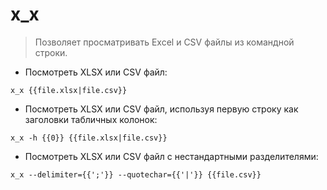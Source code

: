 # x_x

> Позволяет просматривать Excel и CSV файлы из командной строки.

- Посмотреть XLSX или CSV файл:

`x_x {{file.xlsx|file.csv}}`

- Посмотреть XLSX или CSV файл, используя первую строку как заголовки табличных колонок:

`x_x -h {{0}} {{file.xlsx|file.csv}}`

- Посмотреть XLSX или CSV файл с нестандартными разделителями:

`x_x --delimiter={{';'}} --quotechar={{'|'}} {{file.csv}}`
